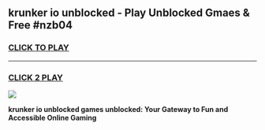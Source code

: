 
## krunker io unblocked - Play Unblocked Gmaes & Free #nzb04
<h3>
<a href="https://news.freeplayer.one?title=krunker_io_unblocked&ref=24F">CLICK TO PLAY</a></h3>
<hr>

<h3>
<a href="https://news.freeplayer.one?title=krunker_io_unblocked&ref=24F">CLICK 2 PLAY</a>
  
</h3>

<a href="https://news.freeplayer.one?title=krunker_io_unblocked&ref=24F/"><img src="https://clearcache.store/games.png"></a>


**krunker io unblocked games unblocked: Your Gateway to Fun and Accessible Online Gaming**
